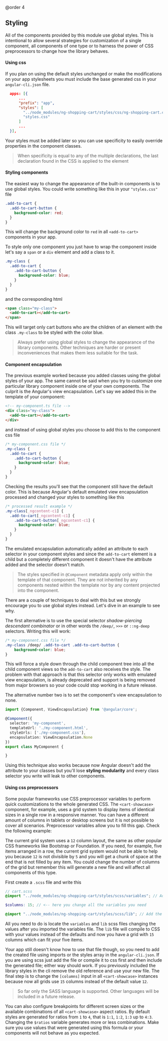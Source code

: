 @order 4
## Styling

All of the components provided by this module use global styles. This is intentional to allow several strategies for customization of a single component, all components of one type or to harness the power of CSS preprocessors to change how the library behaves.

#### Using css

If you plan on using the default styles unchanged or make the modifications on your app stylesheets you must include the base generated css in your `angular-cli.json` file.

```json
  apps: [{
      ...
      "prefix": "app",
      "styles": [
        "../node_modules/ng-shopping-cart/styles/css/ng-shopping-cart.css", <-- Include before your styles
        "styles.css"
      ]
      ... 
  }],
```

Your styles must be added later so you can use specificity to easily override properties in the component classes.

> When specificity is equal to any of the multiple declarations, the last declaration found in the CSS is applied to the element

#### Styling components

The easiest way to change the appearance of the built-in components is to use global styles. You could write something like this in your `"styles.css"` file

```css
.add-to-cart {
  .add-to-cart-button {
    background-color: red;   
  }
}
```

This will change the background color to `red` in all `<add-to-cart>` components in your app.

To style only one component you just have to wrap the component inside let's say a `span` or a `div` element and add a class to it.

```css
.my-class {
  .add-to-cart {
    .add-to-cart-button {
      background-color: blue;   
    }
  }
}
```

and the corresponding html

```html
<span class="my-class">
  <add-to-cart></add-to-cart>
</span>
```

This will target only cart buttons who are the children of an element with the class `.my-class` to be styled with the color blue.

> Always prefer using global styles to change the appearance of the library components. Other techniques are harder or present inconveniences that makes them less suitable for the task.

#### Component encapsulation

The previous example worked because you added classes using the global styles of your app. The same cannot be said when you try to customize one particular library component inside one of your own components. The culprit is the Angular's view encapsulation. Let's say we added this in the template of your component:

```html
<!-- my-component.ts file -->
<div class="my-class">
  <add-to-cart></add-to-cart>
</div>
```

and instead of using global styles you choose to add this to the component css file

```css
/* my-component.css file */
.my-class {
  .add-to-cart {
    .add-to-cart-button {
      background-color: blue;   
    }
  }
}
```

Checking the results you'll see that the component still have the default color. This is because Angular's default emulated view encapsulation processed and changed your styles to something like this

```css
/* processed result example */
.my-class[_ngcontent-c1] {
  .add-to-cart[_ngcontent-c1] {
    .add-to-cart-button[_ngcontent-c1] {
      background-color: blue;   
    }
  }
}
```

The emulated encapsulation automatically added an attribute to each selector in your component styles and since the `add-to-cart` element is a child but a completely different component it doesn't have the attribute added and the selector doesn't match. 

> The styles specified in `@Component` metadata apply only within the template of that component. They are not inherited by any components nested within the template nor by any content projected into the component.

There are a couple of techniques to deal with this but we strongly encourage you to use global styles instead. Let's dive in an example to see why. 

The first alternative is to use the special selector *shadow-piercing descendant combinator* or in other words the `/deep/`, `>>>` or `::ng-deep` selectors. Writing this will work:

```css
/* my-component.css file */
.my-class /deep/ .add-to-cart .add-to-cart-button {
    background-color: blue;   
}
```

This will force a style down through the child component tree into all the child component views so the `add-to-cart` also receives the style. The problem with that approach is that this selector only works with emulated view encapsulation, is already deprecated and support is being removed from major browsers so your code could stop working in a future release.

The alternative number two is to set the component's view encapsulation to none.

```typescript
import {Component, ViewEncapsulation} from '@angular/core';

@Component({
  selector: 'my-component',
  templateUrl: './my-component.html',
  styleUrls: ['./my-component.css'],
  encapsulation: ViewEncapsulation.None
})
export class MyComponent {

}
``` 

Using this technique also works because now Angular doesn't add the attribute to your classes but you'll lose **styling modularity** and every class selector you write will leak to other components.

#### Using css preprocessors

Some popular frameworks use CSS preprocessor variables to perform quick customizations to the whole generated CSS. The `<cart-showcase>` component, for example, uses a grid system to display items of identical sizes in a single row in a responsive manner. You can have a different amount of columns in tablets or desktop screens but it is not possible to cover all scenarios. Preprocessor variables allow you to fill this gap. Check the following example: 

The current grid system uses a `12` column layout, the same as other popular CSS frameworks like Bootstrap or Foundation. If you need, for example, five items arranged in a row, the current grid system would not be able to help you because `12` is not divisible by `5` and you will get a chunk of space at the end that is not filled by any item. You could change the number of columns of the grid but remember this will generate a new file and will affect all components of this type.

First create a `.scss` file and write this

```scss
// cart.scss
@import "../node_modules/ng-shopping-cart/styles/scss/variables"; // Add the variables first

$columns: 15; // <-- here you change all the variables you need

@import "../node_modules/ng-shopping-cart/styles/scss/lib"; // Add the rest of the library styles
```

All you need to do is locate the `variables` and `lib` scss files changing the values after you imported the variables file. The `lib` file will compile to CSS with your values instead of the defaults and now you have a grid with `15` columns which can fit your five items.

Your app still doesn't know how to use that file though, so you need to add the created file using imports or the styles array in the `angular-cli.json`. If you are using scss just add the file or compile it to css first and then include the generated file; either way should work. If you previously included the library styles in the cli remove the old reference and use your new file. The final step is to change the `[columns]` input in all `<cart-showcase>` instances because now all grids use `15` columns instead of the default value `12`.

> So far only the SASS language is supported. Other languages will be included in a future release.

You can also configure breakpoints for different screen sizes or the available combinations of all `<cart-showcase>` aspect ratios. By default styles are generated for ratios from `1` to `4`, that is `1:1`, `1:2`, `1:3` up to `4:3`. Changing the `$ratios` variable generates more or less combinations. Make sure you use values that were generated using this formula or your components will not behave as you expected.
